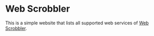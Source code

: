 # Web Scrobbler

This is a simple website that lists all supported web services of [Web Scrobbler][1].

[1]: https://github.com/web-scrobbler/web-scrobbler
